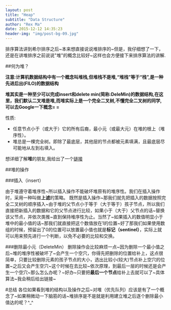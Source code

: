 ```yaml
---
layout: post
title: "Heap"
subtitle: "Data Structure"
author: "Rex Ma"
date: 2015-12-12 14:35:23
header-img: "img/post-bg-09.jpg"
---
```


排序算法讲到希尔排序之后~本来想直接说说堆排序的~但是，我仔细想了一下，还是在讲堆排序之前说说"堆"的概念比较好~这样也会方便接下来排序算法的讲解.

##何为堆？

**注意:计算机数据结构中有一个概念叫堆栈,但堆栈不是堆,“堆栈”等于“栈”,是一种先进后出(FILO)的数据结构**

**堆其实是一种至少可以完成insert和delete min(简称:DeleMin)的数据结构,在这里，我们默认二叉堆是堆,而堆实际上是一个完全二叉树,不懂完全二叉树的同学,可以去Google一下概念= =**

性质:

* 任意节点小于（或大于）它的所有后裔，最小元（或最大元）在堆的根上（堆序性）。
* 堆总是一棵完全树。即除了最底层，其他层的节点都被元素填满，且最底层尽可能地从左到右填入。

想详细了解**堆**的朋友,我给出了一个[链接](https://zh.wikipedia.org/wiki/%E5%A0%86_(%E6%95%B0%E6%8D%AE%E7%BB%93%E6%9E%84))

##堆的操作

###插入（insert）

由于堆遵守着堆序性~所以插入操作不能破坏堆原有的堆序性。我们在插入操作时，采用一种叫做**上滤**的策略。
既然是插入操作~那我们就先把插入的数据按照完全二叉树的顺序插入~由于堆的父节点小于等于（大于等于）孩子节点，所以我们直接把新插入的数据和它的父节点进行比较，如果小于（大于）父节点的话~替换该父节点，并依次类推~直到保持堆序性为止。当然了~如果插入的数值明显小于堆中的最小值的话~那我们就直接把这个数值放在1的位置~好了那我们如果使用数组的时候，预留出了0的位置可以放置最小值也就是**标记（sentinel）**，实际上就可以用来预先进行一个判断，以免不必要的比较和交换。

###删除最小元（DeleteMin）
删除操作会比较麻烦一点~因为删除一个最小值之后~堆的堆序性被破坏了~会产生一个空穴，你得先把删除的位置给补上，这点很简单，只要比较删除元素的孩子节点的大小，选出比较小(较大)节点补上空穴的位置~之后又会产生空穴~这个时候在去比较~依次原理，到最后一层的时候还是会产生一个空穴~那么怎么办呢？~好办~只要把**最后一个节点**给补上去就可以了~具体算法~我会稍后给出链接~

#总结
各位如果看到堆的结构以及操作之后~对堆（优先队列）应该是有了一个概念了~如果稍微动一下脑筋的话~堆排序是不是就是利用建立堆之后逐个删除最小值达的呢？^_^
